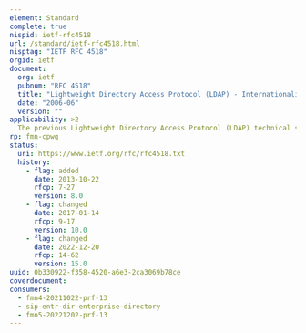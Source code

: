 ```yaml
---
element: Standard
complete: true
nispid: ietf-rfc4518
url: /standard/ietf-rfc4518.html
nisptag: "IETF RFC 4518"
orgid: ietf
document:
  org: ietf
  pubnum: "RFC 4518"
  title: "Lightweight Directory Access Protocol (LDAP) - Internationalized String Preparation"
  date: "2006-06"
  version: ""
applicability: >2
  The previous Lightweight Directory Access Protocol (LDAP) technical specifications did not precisely define how character string matching is to be performed. This led to a number of usability and interoperability problems. This document defines string preparation algorithms for character-based matching rules defined for use in LDAP.
rp: fmn-cpwg
status:
  uri: https://www.ietf.org/rfc/rfc4518.txt
  history: 
    - flag: added
      date: 2013-10-22
      rfcp: 7-27
      version: 8.0
    - flag: changed
      date: 2017-01-14
      rfcp: 9-17
      version: 10.0
    - flag: changed
      date: 2022-12-20
      rfcp: 14-62
      version: 15.0
uuid: 0b330922-f358-4520-a6e3-2ca3069b78ce
coverdocument:
consumers:
  - fmn4-20211022-prf-13
  - sip-entr-dir-enterprise-directory
  - fmn5-20221202-prf-13
---
```

